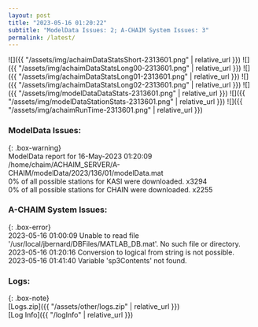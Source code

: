 ```yaml
---
layout: post
title: "2023-05-16 01:20:22"
subtitle: "ModelData Issues: 2; A-CHAIM System Issues: 3"
permalink: /latest/
---
```


![]({{ "/assets/img/achaimDataStatsShort-2313601.png" | relative_url }})
![]({{ "/assets/img/achaimDataStatsLong00-2313601.png" | relative_url }})
![]({{ "/assets/img/achaimDataStatsLong01-2313601.png" | relative_url }})
![]({{ "/assets/img/achaimDataStatsLong02-2313601.png" | relative_url }})
![]({{ "/assets/img/modelDataDataStats-2313601.png" | relative_url }})
![]({{ "/assets/img/modelDataStationStats-2313601.png" | relative_url }})
![]({{ "/assets/img/achaimRunTime-2313601.png" | relative_url }})


### ModelData Issues:  
  
{: .box-warning}  
 ModelData report for 16-May-2023 01:20:09   
 /home/chaim/ACHAIM_SERVER/A-CHAIM/modelData/2023/136/01/modelData.mat   
 0% of all possible stations for KASI were downloaded. x3294   
 0% of all possible stations for CHAIN were downloaded. x2255   
  
### A-CHAIM System Issues:  
  
{: .box-error}  
2023-05-16 01:00:09 Unable to read file '/usr/local/jbernard/DBFiles/MATLAB_DB.mat'. No such file or directory.  
2023-05-16 01:20:16 Conversion to logical from string is not possible.  
2023-05-16 01:41:40 Variable 'sp3Contents' not found.  

### Logs:  
  
{: .box-note}  
[Logs.zip]({{ "/assets/other/logs.zip" | relative_url }})  
[Log Info]({{ "/logInfo" | relative_url }})  
